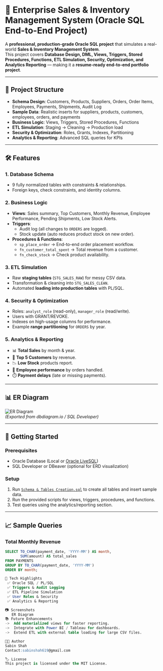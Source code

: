 # 🚀 Enterprise Sales & Inventory Management System (Oracle SQL End-to-End Project)

A **professional, production-grade Oracle SQL project** that simulates a real-world **Sales & Inventory Management System**.  
This project covers **Database Design, DML, Views, Triggers, Stored Procedures, Functions, ETL Simulation, Security, Optimization, and Analytics Reporting** — making it a **resume-ready end-to-end portfolio project**.

---

## 📂 Project Structure

- **Schema Design**: Customers, Products, Suppliers, Orders, Order Items, Employees, Payments, Shipments, Audit Log  
- **Sample Data**: Realistic inserts for suppliers, products, customers, employees, orders, and payments  
- **Business Logic**: Views, Triggers, Stored Procedures, Functions  
- **ETL Simulation**: Staging → Cleaning → Production load  
- **Security & Optimization**: Roles, Grants, Indexes, Partitioning  
- **Analytics & Reporting**: Advanced SQL queries for KPIs  

---

## 🛠️ Features

### 1. **Database Schema**
- 9 fully normalized tables with constraints & relationships.
- Foreign keys, check constraints, and identity columns.

### 2. **Business Logic**
- **Views**: Sales summary, Top Customers, Monthly Revenue, Employee Performance, Pending Shipments, Low Stock Alerts.  
- **Triggers**:  
  - Audit log (all changes to `ORDERS` are logged).  
  - Stock update (auto reduces product stock on new order).  
- **Procedures & Functions**:  
  - `sp_place_order` → End-to-end order placement workflow.  
  - `fn_customer_total_spent` → Total revenue from a customer.  
  - `fn_check_stock` → Check product availability.

### 3. **ETL Simulation**
- Raw **staging tables** (`STG_SALES_RAW`) for messy CSV data.  
- Transformation & cleaning into `STG_SALES_CLEAN`.  
- Automated **loading into production tables** with PL/SQL.

### 4. **Security & Optimization**
- Roles: `analyst_role` (read-only), `manager_role` (read/write).  
- Users with GRANT/REVOKE.  
- Indexes on high-usage columns for performance.  
- Example **range partitioning** for `ORDERS` by year.

### 5. **Analytics & Reporting**
- 📊 **Total Sales** by month & year.  
- 👑 **Top 5 Customers** by revenue.  
- 📉 **Low Stock** products report.  
- 👷 **Employee performance** by orders handled.  
- ⏱️ **Payment delays** (late or missing payments).

---

## 📊 ER Diagram
![ER Diagram](diagrams/er_diagram.png)  
*(Exported from dbdiagram.io / SQL Developer)*

---

## 🚀 Getting Started

### Prerequisites
- Oracle Database (Local or [Oracle LiveSQL](https://livesql.oracle.com/))  
- SQL Developer or DBeaver (optional for ERD visualization)

### Setup
1. Run [`Schema & Tables Creation.sql`](Schema%20&%20Tables%20Creation.sql) to create all tables and insert sample data.  
2. Run the provided scripts for views, triggers, procedures, and functions.  
3. Test queries using the analytics/reporting section.

---

## 📈 Sample Queries

### Total Monthly Revenue
```sql
SELECT TO_CHAR(payment_date, 'YYYY-MM') AS month,
       SUM(amount) AS total_sales
FROM PAYMENTS
GROUP BY TO_CHAR(payment_date, 'YYYY-MM')
ORDER BY month;

📌 Tech Highlights
 ✅ Oracle SQL / PL/SQL
 ✅ Triggers & Audit Logging
 ✅ ETL Pipeline Simulation
 ✅ User Roles & Security
 ✅ Analytics & Reporting

📷 Screenshots
   ER Diagram
📚 Future Enhancements
->  Add materialized views for faster reporting.
->  Integrate with Power BI / Tableau for dashboards.
->  Extend ETL with external table loading for large CSV files.

👨‍💻 Author
Sabin Shah
Contact:sabinshah619@gmail.com

🏷️ License
This project is licensed under the MIT License.
